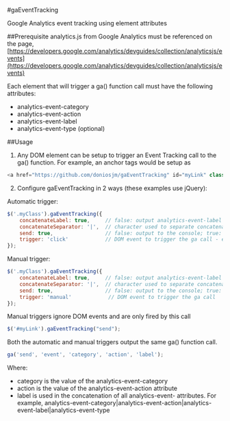 #gaEventTracking

Google Analytics event tracking using element attributes

##Prerequisite
analytics.js from Google Analytics must be referenced on the page, [https://developers.google.com/analytics/devguides/collection/analyticsjs/events](https://developers.google.com/analytics/devguides/collection/analyticsjs/events)

Each element that will trigger a ga() function call must have the following attributes:

- analytics-event-category
- analytics-event-action
- analytics-event-label
- analytics-event-type (optional)

##Usage
1) Any DOM element can be setup to trigger an Event Tracking call to the ga() function. For example, an anchor tags would be setup as

```js
<a href="https://github.com/doniosjm/gaEventTracking" id="myLink" class="myClass" analytics-event-category="link" analytics-event-action="click" analytics-event-label="nav link" analytics-event-label="nav link" analytics-event-type="v1">Github</a>
```
2) Configure gaEventTracking in 2 ways (these examples use jQuery):

Automatic trigger:

```js
$('.myClass').gaEventTracking({
    concatenateLabel: true,     // false: output analytics-event-label attribute value; true: concatenate all 'analytics-event-' attribute values
    concatenateSeparator: '|',  // character used to separate concatenated labels
    send: true,                 // false: output to the console; true: make a call to the ga object. Will output to the console if the ga object has not been defined.
    trigger: 'click'            // DOM event to trigger the ga call - e.g. click, hover, etc
});
```

Manual trigger:

```js
$('.myClass').gaEventTracking({
    concatenateLabel: true,     // false: output analytics-event-label attribute value; true: concatenate all 'analytics-event-' attribute values
    concatenateSeparator: '|',  // character used to separate concatenated labels
    send: true,                 // false: output to the console; true: make a call to the ga object. Will output to the console if the ga object has not been defined.
    trigger: 'manual'            // DOM event to trigger the ga call
});
```

Manual triggers ignore DOM events and are only fired by this call

```js
$('#myLink').gaEventTracking("send");
```

Both the automatic and manual triggers output the same ga() function call.

```js
ga('send', 'event', 'category', 'action', 'label');
```

Where:
- category is the value of the analytics-event-category
- action is the value of the analytics-event-action attribute
- label is used in the concatenation of all analytics-event- attributes. For example, analytics-event-category|analytics-event-action|analytics-event-label|analytics-event-type
